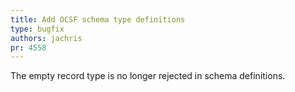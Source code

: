 ```yaml
---
title: Add OCSF schema type definitions
type: bugfix
authors: jachris
pr: 4558
---
```


The empty record type is no longer rejected in schema definitions.
